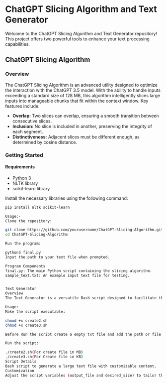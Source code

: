 
# ChatGPT Slicing Algorithm and Text Generator

Welcome to the ChatGPT Slicing Algorithm and Text Generator repository! This project offers two powerful tools to enhance your text processing capabilities.

## ChatGPT Slicing Algorithm

### Overview

The ChatGPT Slicing Algorithm is an advanced utility designed to optimize the interaction with the ChatGPT 3.5 model. With the ability to handle inputs exceeding a standard size of 128 MB, this algorithm intelligently slices large inputs into manageable chunks that fit within the context window. Key features include:

- **Overlap:** Two slices can overlap, ensuring a smooth transition between consecutive slices.
- **Inclusion:** No slice is included in another, preserving the integrity of each segment.
- **Distinctiveness:** Adjacent slices must be different enough, as determined by cosine distance.

### Getting Started

#### Requirements

- Python 3
- NLTK library
- scikit-learn library

Install the necessary libraries using the following command:

```bash
pip install nltk scikit-learn

Usage:-
Clone the repository:

git clone https://github.com/yourusername/ChatGPT-Slicing-Algorithm.git
cd ChatGPT-Slicing-Algorithm

Run the program:

python3 final.py
Input the path to your text file when prompted.

Program Components
final.py: The main Python script containing the slicing algorithm.
sample_text.txt: An example input text file for testing.


Text Generator
Overview
The Text Generator is a versatile Bash script designed to facilitate the creation of large text files with customizable content. Whether you need to generate a sample_text.txt file or create custom text for various applications, this script provides an efficient solution.

Usage:
Make the script executable:

chmod +x create2.sh
chmod +x create3.sh

Before Run the script create a empty txt file and add the path or file name in BASH script.

Run the script:

./create2.sh(For create file in MB)
./create3.sh(For Create file in KB)
Script Details
Bash script to generate a large text file with customizable content.
Customization
Adjust the script variables (output_file and desired_size) to tailor the generated text to your needs. The script fetches text data until the specified file size is reached.


